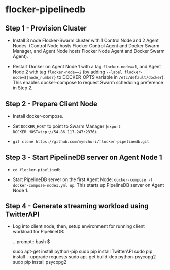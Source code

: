 # flocker-pipelinedb

Step 1 - Provision Cluster
--------------------------

* Install 3 node Flocker-Swarm cluster with 1 Control Node and 2 Agent Nodes. (Control Node hosts Flocker Control Agent and Docker Swarm Manager, and Agent Node hosts Flocker Node Agent and Docker Swarm Agent). 

* Restart Docker on Agent Node 1 with a tag ``flocker-node==1``, and Agent Node 2 with tag ``flocker-node==2`` (by adding ``--label flocker-node=${node_number}`` to DOCKER_OPTS variable in ``/etc/default/docker``).
This enables docker-compose to request Swarm scheduling preference in Step 2.

Step 2 - Prepare Client Node
----------------------------

* Install docker-compose.

* Set ``DOCKER_HOST`` to point to Swarm Manager (``export DOCKER_HOST=tcp://54.86.117.247:2376``).

* ``git clone https://github.com/myechuri/flocker-pipelinedb.git``

Step 3 - Start PipelineDB server on Agent Node 1
------------------------------------------------

* ``cd flocker-pipelinedb``

* Start PipelineDB server on the first Agent Node: ``docker-compose -f docker-compose-node1.yml up``. This starts up PipelineDB server on Agent Node 1.

Step 4 - Generate streaming workload using TwitterAPI
-----------------------------------------------------

* Log into client node, then, setup environment for running client workload for PipelineDB:

  .. prompt:: bash $

     sudo apt-get install python-pip
     sudo pip install TwitterAPI
     sudo pip install --upgrade requests
     sudo apt-get build-dep python-psycopg2
     sudo pip install psycopg2
